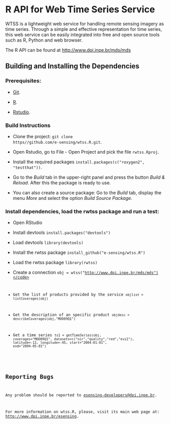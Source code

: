 # R API for Web Time Series Service

WTSS is a lightweight web service for handling remote sensing imagery as time series. Through a simple and effective representation for time series, this web service can be easily integrated into free and open source tools such as R, Python and web browser.

The R API can be found at <a href="http://www.dpi.inpe.br/mds/mds/">http://www.dpi.inpe.br/mds/mds<a>

## Building and Installing the Dependencies

### Prerequisites:

- <a href="http://git-scm.com/">Git</a>.

- <a href="http://www.r-project.org/">R</a>.

- <a href="http://www.rstudio.com/">Rstudio</a>.

### Build Instructions

- Clone the project: <code>git clone https//github.com/e-sensing/wtss.R.git</code>.

- Open Rstudio, go to File - Open Project and pick the file <code>rwtss.Rproj</code>.

- Install the required packages <code>install.packages(c("roxygen2", "testthat"))</code>.

- Go to the <i>Build</i> tab in the upper-right panel and press the button <i>Build & Reload</i>. After this the package is ready to use.

- You can also create a source package: Go to the <i>Build</i> tab, display the menu <i>More</i> and select the option <i>Build Source Package</i>.

### Install dependencies, load the rwtss package and run a test:

- Open RStudio

- Install devtools <code>install.packages("devtools")</code>
 
- Load devtools <code>library(devtools)</code>
 
- Install the rwtss package <code>install_github("e-sensing/wtss.R")</code>

- Load the rwtss package <code>library(rwtss)</code>

- Create a connection <code>obj = wtss("http://www.dpi.inpe.br/mds/mds")</code>

- Get the list of products provided by the service <code>objlist = listCoverages(obj)</code>

- Get the description of an specific product <code>objdesc = describeCoverages(obj,"MOD09Q1")</code>

- Get a time series <code>ts1 = getTimeSeries(obj, coverages="MOD09Q1", datasets=c("nir","quality","red","evi2"), latitude=-12, longitude=-45, start="2004-01-01", end="2004-05-01")</code>

## Reporting Bugs

Any problem should be reported to esensing-developers@dpi.inpe.br.


For more information on wtss.R, please, visit its main web page at: http://www.dpi.inpe.br/esensing.
